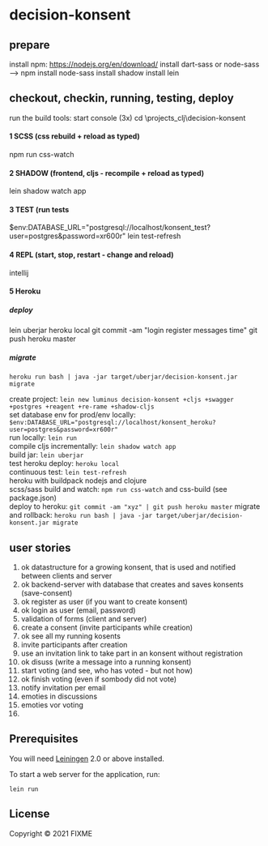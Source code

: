 # decision-konsent

## prepare
install npm: https://nodejs.org/en/download/
install dart-sass or node-sass --> npm install node-sass
install shadow 
install lein
## checkout, checkin, running, testing, deploy

run the build tools:
start console (3x)
cd \projects\_clj\decision-konsent

#### 1 SCSS (css rebuild + reload as typed)
npm run css-watch

#### 2 SHADOW (frontend, cljs - recompile + reload as typed)
lein shadow watch app

#### 3 TEST (run tests 
$env:DATABASE_URL="postgresql://localhost/konsent_test?user=postgres&password=xr600r"
lein test-refresh

#### 4 REPL (start, stop, restart - change and reload)
intellij

#### 5 Heroku
##### deploy
lein uberjar
heroku local
git commit -am "login register messages time"
git push heroku master
##### migrate
`heroku run bash | java -jar target/uberjar/decision-konsent.jar migrate`

create project: `lein new luminus decision-konsent +cljs +swagger +postgres +reagent +re-rame +shadow-cljs`   
set database env for prod/env locally: `$env:DATABASE_URL="postgresql://localhost/konsent_heroku?user=postgres&password=xr600r"`  
run locally: `lein run`  
compile cljs incrementally: `lein shadow watch app`  
build jar: `lein uberjar`  
test heroku deploy: `heroku local`  
continuous test: `lein test-refresh`  
heroku with buildpack nodejs and clojure  
scss/sass build and watch: `npm run css-watch` and css-build (see package.json)  
deploy to heroku: `git commit -am "xyz" | git push heroku master`
migrate and rollback: `heroku run bash | java -jar target/uberjar/decision-konsent.jar migrate`

## user stories
1. ok datastructure for a growing konsent, that is used and notified between clients and server
1. ok backend-server with database that creates and saves konsents (save-consent)
1. ok register as user (if you want to create konsent)
1. ok login as user (email, password)
1. validation of forms (client and server)
1. create a consent (invite participants while creation)
1. ok see all my running kosents 
1. invite participants after creation
1. use an invitation link to take part in an konsent without registration
1. ok disuss (write a message into a running konsent)
1. start voting (and see, who has voted - but not how)
1. ok finish voting (even if sombody did not vote)
1. notify invitation per email
1. emoties in discussions
1. emoties vor voting
1.  

## Prerequisites

You will need [Leiningen][1] 2.0 or above installed.

[1]: https://github.com/technomancy/leiningen


To start a web server for the application, run:

    lein run 

## License

Copyright © 2021 FIXME
